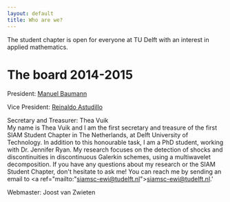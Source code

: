```yaml
---
layout: default
title: Who are we?
---
```


The student chapter is open for everyone at TU Delft with an interest in applied mathematics.

The board 2014-2015
===================

President: [Manuel Baumann]
<!-- <img src="images/manuel.jpg" alt="Drawing" style="width: 150px;"/>  -->

Vice President: [Reinaldo Astudillo]

Secretary and Treasurer: Thea Vuik <br>My name is Thea Vuik and I am the first secretary and treasure of the first SIAM Student Chapter in The Netherlands, at Delft University of Technology. In addition to this honourable task, I am a PhD student, working with Dr. Jennifer Ryan. My research focuses on the detection of shocks and discontinuities in discontinuous Galerkin schemes, using a multiwavelet decomposition. If you have any questions about my research or the SIAM Student Chapter, don't hesitate to ask me! You can reach me by sending an email to 
<a ref="mailto:"siamsc-ewi@tudelft.nl">siamsc-ewi@tudelft.nl.</a>' 

Webmaster: Joost van Zwieten


[Manuel Baumann]: http://www.manuelbaumann.de
[Reinaldo Astudillo]: http://ta.twi.tudelft.nl/nw/users/rastudillo/
